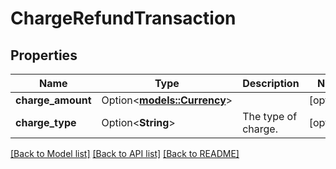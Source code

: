 # ChargeRefundTransaction

## Properties

Name | Type | Description | Notes
------------ | ------------- | ------------- | -------------
**charge_amount** | Option<[**models::Currency**](Currency.md)> |  | [optional]
**charge_type** | Option<**String**> | The type of charge. | [optional]

[[Back to Model list]](../README.md#documentation-for-models) [[Back to API list]](../README.md#documentation-for-api-endpoints) [[Back to README]](../README.md)


